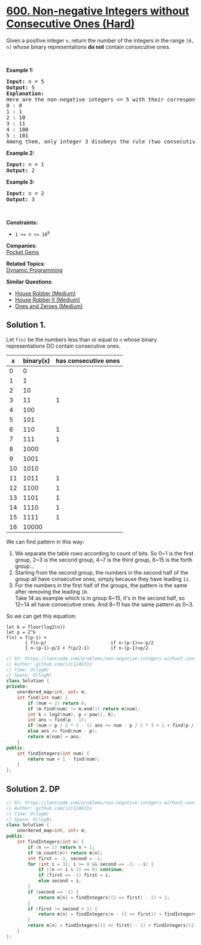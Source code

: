 # [600. Non-negative Integers without Consecutive Ones (Hard)](https://leetcode.com/problems/non-negative-integers-without-consecutive-ones/)

<p>Given a positive integer <code>n</code>, return the number of the integers in the range <code>[0, n]</code> whose binary representations <strong>do not</strong> contain consecutive ones.</p>

<p>&nbsp;</p>
<p><strong>Example 1:</strong></p>

<pre><strong>Input:</strong> n = 5
<strong>Output:</strong> 5
<strong>Explanation:</strong>
Here are the non-negative integers &lt;= 5 with their corresponding binary representations:
0 : 0
1 : 1
2 : 10
3 : 11
4 : 100
5 : 101
Among them, only integer 3 disobeys the rule (two consecutive ones) and the other 5 satisfy the rule. 
</pre>

<p><strong>Example 2:</strong></p>

<pre><strong>Input:</strong> n = 1
<strong>Output:</strong> 2
</pre>

<p><strong>Example 3:</strong></p>

<pre><strong>Input:</strong> n = 2
<strong>Output:</strong> 3
</pre>

<p>&nbsp;</p>
<p><strong>Constraints:</strong></p>

<ul>
	<li><code>1 &lt;= n &lt;= 10<sup>9</sup></code></li>
</ul>


**Companies**:  
[Pocket Gems](https://leetcode.com/company/pocket-gems)

**Related Topics**:  
[Dynamic Programming](https://leetcode.com/tag/dynamic-programming/)

**Similar Questions**:
* [House Robber (Medium)](https://leetcode.com/problems/house-robber/)
* [House Robber II (Medium)](https://leetcode.com/problems/house-robber-ii/)
* [Ones and Zeroes (Medium)](https://leetcode.com/problems/ones-and-zeroes/)

## Solution 1.

Let `f(n)` be the numbers less than or equal to `n` whose binary representations DO contain consecutive ones.

x | binary(x) | has consecutive ones
---|---|---
0 | 0 | 
1 | 1 | 
2 | 10 | 
3 | 11 | 1
4 | 100 | 
5 | 101 |
6 | 110 | 1
7 | 111 | 1
8 | 1000 |
9 | 1001 |
10 | 1010 |
11 | 1011 | 1
12 | 1100 | 1
13 | 1101 | 1
14 | 1110 | 1
15 | 1111 | 1
16 | 10000 |

We can find pattern in this way:

1. We separate the table rows according to count of bits. So 0~1 is the first group, 2~3 is the second group, 4~7 is the third group, 8~15 is the forth group...
2. Starting from the second group, the numbers in the second half of the group all have consecutive ones, simply because they have leading `11`.
3. For the numbers in the first half of the groups, the pattern is the same after removing the leading `10`.  
Take 14 as example which is in group 8~15, it's in the second half, so 12~14 all have consecutive ones. And 8~11 has the same pattern as 0~3.

So we can get this equation:

```
let k = floor(log2(n))
let p = 2^k
f(n) = f(p-1) +
       { f(n-p)                        if n-(p-1)<= p/2
       { n-(p-1)-p/2 + f(p/2-1)        if n-(p-1)>p/2
```

```cpp
// OJ: https://leetcode.com/problems/non-negative-integers-without-consecutive-ones/
// Author: github.com/lzl124631x
// Time: O(logN)
// Space: O(logN)
class Solution {
private:
    unordered_map<int, int> m;
    int find(int num) {
        if (num < 2) return 0;
        if (m.find(num) != m.end()) return m[num];
        int k = log2(num), p = pow(2, k);
        int ans = find(p - 1);
        if (num > p / 2 * 3 - 1) ans += num - p / 2 * 3 + 1 + find(p / 2 - 1);
        else ans += find(num - p);
        return m[num] = ans;
    }
public:
    int findIntegers(int num) {
        return num + 1 - find(num);
    }
};
```


## Solution 2. DP

```cpp
// OJ: https://leetcode.com/problems/non-negative-integers-without-consecutive-ones/
// Author: github.com/lzl124631x
// Time: O(logN)
// Space: O(logN)
class Solution {
    unordered_map<int, int> m;
public:
    int findIntegers(int n) {
        if (n <= 1) return n + 1;
        if (m.count(n)) return m[n];
        int first = -1, second = -1;
        for (int i = 31; i >= 0 && second == -1; --i) {
            if ((n >> i & 1) == 0) continue;
            if (first == -1) first = i;
            else second = i;
        }
        if (second == -1) {
            return m[n] = findIntegers((1 << first) - 1) + 1;
        }
        if (first != second + 1) {
            return m[n] = findIntegers(n - (1 << first)) + findIntegers((1 << first) - 1);
        }
        return m[n] = findIntegers((1 << first) - 1) + findIntegers((1 << second) - 1);
    }
};
```